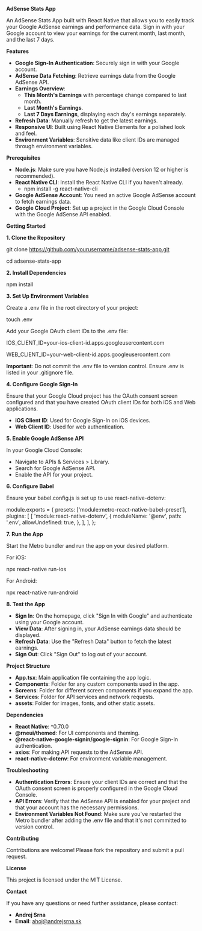 **AdSense Stats App**

An AdSense Stats App built with React Native that allows you to easily track your Google AdSense earnings and performance data. Sign in with your Google account to view your earnings for the current month, last month, and the last 7 days.

**Features**

- **Google Sign-In Authentication**: Securely sign in with your Google account.
- **AdSense Data Fetching**: Retrieve earnings data from the Google AdSense API.
- **Earnings Overview**:
  - **This Month's Earnings** with percentage change compared to last month.
  - **Last Month's Earnings**.
  - **Last 7 Days Earnings**, displaying each day's earnings separately.
- **Refresh Data**: Manually refresh to get the latest earnings.
- **Responsive UI**: Built using React Native Elements for a polished look and feel.
- **Environment Variables**: Sensitive data like client IDs are managed through environment variables.

**Prerequisites**

- **Node.js**: Make sure you have Node.js installed (version 12 or higher is recommended).
- **React Native CLI**: Install the React Native CLI if you haven't already.
  - npm install -g react-native-cli
- **Google AdSense Account**: You need an active Google AdSense account to fetch earnings data.
- **Google Cloud Project**: Set up a project in the Google Cloud Console with the Google AdSense API enabled.

**Getting Started**

**1. Clone the Repository**

git clone <https://github.com/yourusername/adsense-stats-app.git>

cd adsense-stats-app

**2. Install Dependencies**

npm install

**3. Set Up Environment Variables**

Create a .env file in the root directory of your project:

touch .env

Add your Google OAuth client IDs to the .env file:

IOS\_CLIENT\_ID=your-ios-client-id.apps.googleusercontent.com

WEB\_CLIENT\_ID=your-web-client-id.apps.googleusercontent.com

**Important**: Do not commit the .env file to version control. Ensure .env is listed in your .gitignore file.

**4. Configure Google Sign-In**

Ensure that your Google Cloud project has the OAuth consent screen configured and that you have created OAuth client IDs for both iOS and Web applications.

- **iOS Client ID**: Used for Google Sign-In on iOS devices.
- **Web Client ID**: Used for web authentication.

**5. Enable Google AdSense API**

In your Google Cloud Console:

- Navigate to APIs & Services > Library.
- Search for Google AdSense API.
- Enable the API for your project.

**6. Configure Babel**

Ensure your babel.config.js is set up to use react-native-dotenv:

module.exports = { presets: ['module:metro-react-native-babel-preset'], plugins: [ [ 'module:react-native-dotenv', { moduleName: '@env', path: '.env', allowUndefined: true, }, ], ], };

**7. Run the App**

Start the Metro bundler and run the app on your desired platform.

For iOS:

npx react-native run-ios

For Android:

npx react-native run-android

**8. Test the App**

- **Sign In**: On the homepage, click "Sign In with Google" and authenticate using your Google account.
- **View Data**: After signing in, your AdSense earnings data should be displayed.
- **Refresh Data**: Use the "Refresh Data" button to fetch the latest earnings.
- **Sign Out**: Click "Sign Out" to log out of your account.

**Project Structure**

- **App.tsx**: Main application file containing the app logic.
- **Components**: Folder for any custom components used in the app.
- **Screens**: Folder for different screen components if you expand the app.
- **Services**: Folder for API services and network requests.
- **assets**: Folder for images, fonts, and other static assets.

**Dependencies**

- **React Native**: ^0.70.0
- **@rneui/themed**: For UI components and theming.
- **@react-native-google-signin/google-signin**: For Google Sign-In authentication.
- **axios**: For making API requests to the AdSense API.
- **react-native-dotenv**: For environment variable management.

**Troubleshooting**

- **Authentication Errors**: Ensure your client IDs are correct and that the OAuth consent screen is properly configured in the Google Cloud Console.
- **API Errors**: Verify that the AdSense API is enabled for your project and that your account has the necessary permissions.
- **Environment Variables Not Found**: Make sure you've restarted the Metro bundler after adding the .env file and that it's not committed to version control.

**Contributing**

Contributions are welcome! Please fork the repository and submit a pull request.

**License**

This project is licensed under the MIT License.

**Contact**

If you have any questions or need further assistance, please contact:

- **Andrej Srna**
- **Email**: ahoj@andrejsrna.sk
